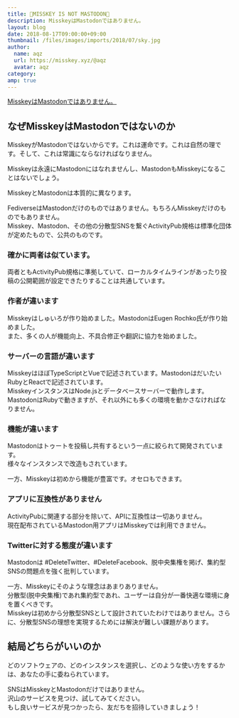 ```yaml
---
title: 🤜MISSKEY IS NOT MASTODON🤛
description: MisskeyはMastodonではありません。
layout: blog
date: 2018-08-17T09:00:00+09:00
thumbnail: /files/images/imports/2018/07/sky.jpg
author:
  name: aqz
  url: https://misskey.xyz/@aqz
  avatar: aqz
category: 
amp: true
---
```

[MisskeyはMastodonではありません。](https://misskey.xyz/notes/5b75b1f9f4291b56abd8afa9)

## なぜMisskeyはMastodonではないのか
MisskeyがMastodonではないからです。これは運命です。これは自然の理です。そして、これは常識にならなければなりません。

Misskeyは永遠にMastodonにはなれませんし、MastodonもMisskeyになることはないでしょう。

MisskeyとMastodonは本質的に異なります。

FediverseはMastodonだけのものではありません。もちろんMisskeyだけのものでもありません。  
Misskey、Mastodon、その他の分散型SNSを繋ぐActivityPub規格は標準化団体が定めたもので、公共のものです。

### 確かに両者は似ています。
両者ともActivityPub規格に準拠していて、ローカルタイムラインがあったり投稿の公開範囲が設定できたりすることは共通しています。

### 作者が違います
Misskeyはしゅいろが作り始めました。MastodonはEugen Rochko氏が作り始めました。  
また、多くの人が機能向上、不具合修正や翻訳に協力を始めました。

### サーバーの言語が違います
MisskeyはほぼTypeScriptとVueで記述されています。MastodonはだいたいRubyとReactで記述されています。  
MisskeyインスタンスはNode.jsとデータベースサーバーで動作します。MastodonはRubyで動きますが、それ以外にも多くの環境を動かさなければなりません。

### 機能が違います
Mastodonはトゥートを投稿し共有するという一点に絞られて開発されています。  
様々なインスタンスで改造もされています。

一方、Misskeyは初めから機能が豊富です。オセロもできます。

### アプリに互換性がありません
ActivityPubに関連する部分を除いて、APIに互換性は一切ありません。  
現在配布されているMastodon用アプリはMisskeyでは利用できません。

### Twitterに対する態度が違います
Mastodonは #DeleteTwitter、#DeleteFacebook、脱中央集権を掲げ、集約型SNSの問題点を強く批判しています。

一方、Misskeyにそのような理念はあまりありません。  
分散型(脱中央集権)であれ集約型であれ、ユーザーは自分が一番快適な環境に身を置くべきです。  
Misskeyは初めから分散型SNSとして設計されていたわけではありません。さらに、分散型SNSの理想を実現するためには解決が難しい課題があります。

## 結局どちらがいいのか
どのソフトウェアの、どのインスタンスを選択し、どのような使い方をするかは、あなたの手に委ねられています。

SNSはMisskeyとMastodonだけではありません。  
沢山のサービスを見つけ、試してみてください。  
もし良いサービスが見つかったら、友だちを招待していきましょう！